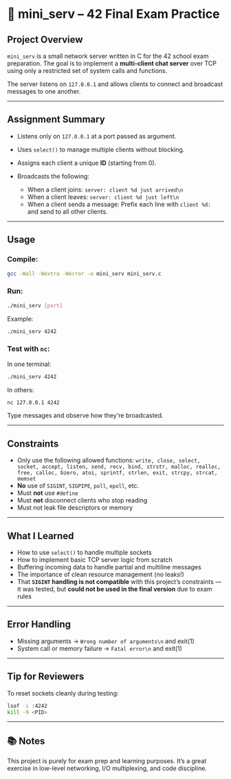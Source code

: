# 🧠 mini\_serv – 42 Final Exam Practice

## Project Overview

`mini_serv` is a small network server written in C for the 42 school exam preparation.
The goal is to implement a **multi-client chat server** over TCP using only a restricted set of system calls and functions.

The server listens on `127.0.0.1` and allows clients to connect and broadcast messages to one another.

---

## Assignment Summary

* Listens only on `127.0.0.1` at a port passed as argument.
* Uses `select()` to manage multiple clients without blocking.
* Assigns each client a unique **ID** (starting from 0).
* Broadcasts the following:

  * When a client joins:
    `server: client %d just arrived\n`
  * When a client leaves:
    `server: client %d just left\n`
  * When a client sends a message:
    Prefix each line with `client %d: ` and send to all other clients.

---

## Usage

### Compile:

```bash
gcc -Wall -Wextra -Werror -o mini_serv mini_serv.c
```

### Run:

```bash
./mini_serv [port]
```

Example:

```bash
./mini_serv 4242
```

### Test with `nc`:

In one terminal:

```bash
./mini_serv 4242
```

In others:

```bash
nc 127.0.0.1 4242
```

Type messages and observe how they're broadcasted.

---

## Constraints

* Only use the following allowed functions:
  `write, close, select, socket, accept, listen, send, recv, bind, strstr, malloc, realloc, free, calloc, bzero, atoi, sprintf, strlen, exit, strcpy, strcat, memset`
* **No** use of `SIGINT`, `SIGPIPE`, `poll`, `epoll`, etc.
* Must **not** use `#define`
* Must **not** disconnect clients who stop reading
* Must not leak file descriptors or memory

---

## What I Learned

* How to use `select()` to handle multiple sockets
* How to implement basic TCP server logic from scratch
* Buffering incoming data to handle partial and multiline messages
* The importance of clean resource management (no leaks!)
* That **`SIGINT` handling is not compatible** with this project’s constraints — it was tested, but **could not be used in the final version** due to exam rules

---

## Error Handling

* Missing arguments → `Wrong number of arguments\n` and exit(1)
* System call or memory failure → `Fatal error\n` and exit(1)

---

## Tip for Reviewers

To reset sockets cleanly during testing:

```bash
lsof -i :4242
kill -9 <PID>
```

---

## 📚 Notes

This project is purely for exam prep and learning purposes. It’s a great exercise in low-level networking, I/O multiplexing, and code discipline.
